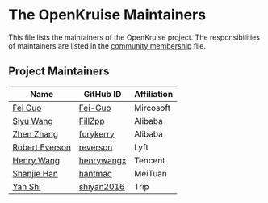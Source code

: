 # The OpenKruise Maintainers

This file lists the maintainers of the OpenKruise project. The responsibilities of maintainers are listed in the [community membership](./community-membership.md) file.

## Project Maintainers

| Name | GitHub ID | Affiliation |
| ---- | --------- | ----------- |
| [Fei Guo](mailto:vrgf2003@gmail.com) | [Fei-Guo](https://github.com/Fei-Guo) | Mircosoft |
| [Siyu Wang](mailto:jiuzhu.wsy@alibaba-inc.com) | [FillZpp](https://github.com/FillZpp) | Alibaba |
| [Zhen Zhang](mailto:shouchen.zz@alibaba-inc.com) | [furykerry](https://github.com/furykerry) | Alibaba |
| [Robert Everson](mailto:robert@reverson.net) | [reverson](https://github.com/reverson) | Lyft |
| [Henry Wang](mailto:henrywangx@163.com) | [henrywangx](https://github.com/henrywangx) | Tencent |
| [Shanjie Han](mailto:hantmac@outlook.com) | [hantmac](https://github.com/hantmac) | MeiTuan |
| [Yan Shi](mailto:shiyan20160606@gmail.com) | [shiyan2016](https://github.com/shiyan2016) | Trip |
